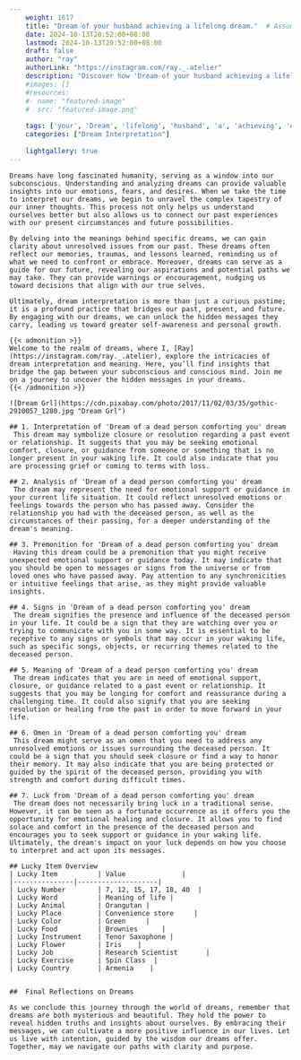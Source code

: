 ```yaml
---
    weight: 1617
    title: "Dream of your husband achieving a lifelong dream."  # Assuming 'title' column exists
    date: 2024-10-13T20:52:00+08:00
    lastmod: 2024-10-13T20:52:00+08:00
    draft: false
    author: "ray"
    authorLink: "https://instagram.com/ray._.atelier"
    description: "Discover how 'Dream of your husband achieving a lifelong dream.' can interpret your future and uncover its significant meanings in your life."
    #images: []
    #resources:
    #- name: "featured-image"
    #  src: "featured-image.png"
    
    tags: ['your', 'Dream', 'lifelong', 'husband', 'a', 'achieving', 'of', 'dream.']
    categories: ["Dream Interpretation"]
    
    lightgallery: true
---
```

    
    Dreams have long fascinated humanity, serving as a window into our subconscious. Understanding and analyzing dreams can provide valuable insights into our emotions, fears, and desires. When we take the time to interpret our dreams, we begin to unravel the complex tapestry of our inner thoughts. This process not only helps us understand ourselves better but also allows us to connect our past experiences with our present circumstances and future possibilities.
    
    By delving into the meanings behind specific dreams, we can gain clarity about unresolved issues from our past. These dreams often reflect our memories, traumas, and lessons learned, reminding us of what we need to confront or embrace. Moreover, dreams can serve as a guide for our future, revealing our aspirations and potential paths we may take. They can provide warnings or encouragement, nudging us toward decisions that align with our true selves.
    
    Ultimately, dream interpretation is more than just a curious pastime; it is a profound practice that bridges our past, present, and future. By engaging with our dreams, we can unlock the hidden messages they carry, leading us toward greater self-awareness and personal growth.
    
    {{< admonition >}}
    Welcome to the realm of dreams, where I, [Ray](https://instagram.com/ray._.atelier), explore the intricacies of dream interpretation and meaning. Here, you’ll find insights that bridge the gap between your subconscious and conscious mind. Join me on a journey to uncover the hidden messages in your dreams.
    {{< /admonition >}}
    
    ![Dream Grl](https://cdn.pixabay.com/photo/2017/11/02/03/35/gothic-2910057_1280.jpg "Dream Grl")
    
    ## 1. Interpretation of 'Dream of a dead person comforting you' dream
     This dream may symbolize closure or resolution regarding a past event or relationship. It suggests that you may be seeking emotional comfort, closure, or guidance from someone or something that is no longer present in your waking life. It could also indicate that you are processing grief or coming to terms with loss.
    
    ## 2. Analysis of 'Dream of a dead person comforting you' dream
     The dream may represent the need for emotional support or guidance in your current life situation. It could reflect unresolved emotions or feelings towards the person who has passed away. Consider the relationship you had with the deceased person, as well as the circumstances of their passing, for a deeper understanding of the dream's meaning.
    
    ## 3. Premonition for 'Dream of a dead person comforting you' dream
     Having this dream could be a premonition that you might receive unexpected emotional support or guidance today. It may indicate that you should be open to messages or signs from the universe or from loved ones who have passed away. Pay attention to any synchronicities or intuitive feelings that arise, as they might provide valuable insights.
    
    ## 4. Signs in 'Dream of a dead person comforting you' dream
     The dream signifies the presence and influence of the deceased person in your life. It could be a sign that they are watching over you or trying to communicate with you in some way. It is essential to be receptive to any signs or symbols that may occur in your waking life, such as specific songs, objects, or recurring themes related to the deceased person.
    
    ## 5. Meaning of 'Dream of a dead person comforting you' dream
     The dream indicates that you are in need of emotional support, closure, or guidance related to a past event or relationship. It suggests that you may be longing for comfort and reassurance during a challenging time. It could also signify that you are seeking resolution or healing from the past in order to move forward in your life.
    
    ## 6. Omen in 'Dream of a dead person comforting you' dream
     This dream might serve as an omen that you need to address any unresolved emotions or issues surrounding the deceased person. It could be a sign that you should seek closure or find a way to honor their memory. It may also indicate that you are being protected or guided by the spirit of the deceased person, providing you with strength and comfort during difficult times.
    
    ## 7. Luck from 'Dream of a dead person comforting you' dream
     The dream does not necessarily bring luck in a traditional sense. However, it can be seen as a fortunate occurrence as it offers you the opportunity for emotional healing and closure. It allows you to find solace and comfort in the presence of the deceased person and encourages you to seek support or guidance in your waking life. Ultimately, the dream's impact on your luck depends on how you choose to interpret and act upon its messages.
    
    ## Lucky Item Overview
    | Lucky Item          | Value              |
    |---------------|--------------------|
    | Lucky Number        | 7, 12, 15, 17, 18, 40  |
    | Lucky Word          | Meaning of life |
    | Lucky Animal        | Orangutan |
    | Lucky Place         | Convenience store     |
    | Lucky Color         | Green     |
    | Lucky Food          | Brownies      |
    | Lucky Instrument    | Tenor Saxophone |
    | Lucky Flower        | Iris    |
    | Lucky Job           | Research Scientist       |
    | Lucky Exercise      | Spin Class  |
    | Lucky Country       | Armenia    |
    
    
    ##  Final Reflections on Dreams
    
    As we conclude this journey through the world of dreams, remember that dreams are both mysterious and beautiful. They hold the power to reveal hidden truths and insights about ourselves. By embracing their messages, we can cultivate a more positive influence in our lives. Let us live with intention, guided by the wisdom our dreams offer. Together, may we navigate our paths with clarity and purpose.
    